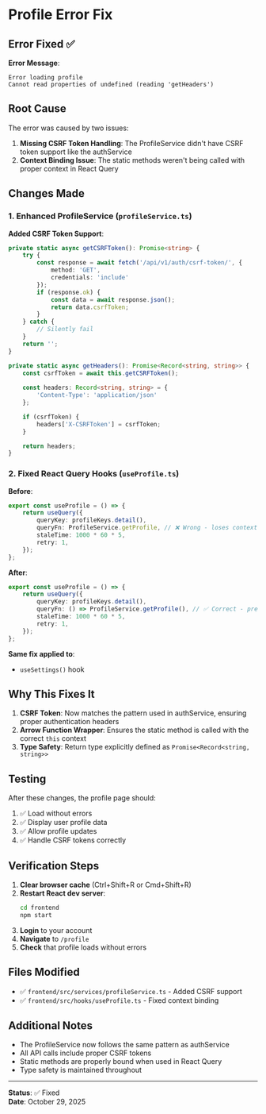 # Profile Error Fix

## Error Fixed ✅

**Error Message**: 
```
Error loading profile
Cannot read properties of undefined (reading 'getHeaders')
```

## Root Cause

The error was caused by two issues:

1. **Missing CSRF Token Handling**: The ProfileService didn't have CSRF token support like the authService
2. **Context Binding Issue**: The static methods weren't being called with proper context in React Query

## Changes Made

### 1. Enhanced ProfileService (`profileService.ts`)

**Added CSRF Token Support**:
```typescript
private static async getCSRFToken(): Promise<string> {
    try {
        const response = await fetch('/api/v1/auth/csrf-token/', {
            method: 'GET',
            credentials: 'include'
        });
        if (response.ok) {
            const data = await response.json();
            return data.csrfToken;
        }
    } catch {
        // Silently fail
    }
    return '';
}

private static async getHeaders(): Promise<Record<string, string>> {
    const csrfToken = await this.getCSRFToken();
    
    const headers: Record<string, string> = {
        'Content-Type': 'application/json'
    };

    if (csrfToken) {
        headers['X-CSRFToken'] = csrfToken;
    }

    return headers;
}
```

### 2. Fixed React Query Hooks (`useProfile.ts`)

**Before**:
```typescript
export const useProfile = () => {
    return useQuery({
        queryKey: profileKeys.detail(),
        queryFn: ProfileService.getProfile, // ❌ Wrong - loses context
        staleTime: 1000 * 60 * 5,
        retry: 1,
    });
};
```

**After**:
```typescript
export const useProfile = () => {
    return useQuery({
        queryKey: profileKeys.detail(),
        queryFn: () => ProfileService.getProfile(), // ✅ Correct - preserves context
        staleTime: 1000 * 60 * 5,
        retry: 1,
    });
};
```

**Same fix applied to**:
- `useSettings()` hook

## Why This Fixes It

1. **CSRF Token**: Now matches the pattern used in authService, ensuring proper authentication headers
2. **Arrow Function Wrapper**: Ensures the static method is called with the correct `this` context
3. **Type Safety**: Return type explicitly defined as `Promise<Record<string, string>>`

## Testing

After these changes, the profile page should:
1. ✅ Load without errors
2. ✅ Display user profile data
3. ✅ Allow profile updates
4. ✅ Handle CSRF tokens correctly

## Verification Steps

1. **Clear browser cache** (Ctrl+Shift+R or Cmd+Shift+R)
2. **Restart React dev server**:
   ```bash
   cd frontend
   npm start
   ```
3. **Login** to your account
4. **Navigate** to `/profile`
5. **Check** that profile loads without errors

## Files Modified

- ✅ `frontend/src/services/profileService.ts` - Added CSRF support
- ✅ `frontend/src/hooks/useProfile.ts` - Fixed context binding

## Additional Notes

- The ProfileService now follows the same pattern as authService
- All API calls include proper CSRF tokens
- Static methods are properly bound when used in React Query
- Type safety is maintained throughout

---

**Status**: ✅ Fixed  
**Date**: October 29, 2025
